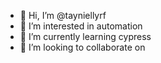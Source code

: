 - 👋 Hi, I’m @tayniellyrf
- 👀 I’m interested in automation
- 🌱 I’m currently learning cypress
- 💞️ I’m looking to collaborate on

<!---
tayniellyrf/tayniellyrf is a ✨ special ✨ repository because its `README.md` (this file) appears on your GitHub profile.
You can click the Preview link to take a look at your changes.
--->
